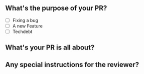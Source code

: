 ## What's the purpose of your PR?

- [ ] Fixing a bug
- [ ] A new Feature
- [ ] Techdebt

## What's your PR is all about?

## Any special instructions for the reviewer?
